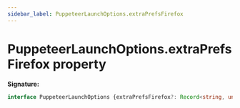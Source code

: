 ```yaml
---
sidebar_label: PuppeteerLaunchOptions.extraPrefsFirefox
---
```

# PuppeteerLaunchOptions.extraPrefsFirefox property

**Signature:**

```typescript
interface PuppeteerLaunchOptions {extraPrefsFirefox?: Record<string, unknown>;}
```
